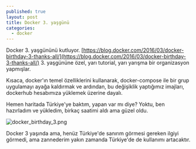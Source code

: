```yaml
---
published: true
layout: post
title: Docker 3. yaşgünü
categories: 
  - docker
---
```


Docker 3. yaşgününü kutluyor. [https://blog.docker.com/2016/03/docker-birthday-3-thanks-all/](https://blog.docker.com/2016/03/docker-birthday-3-thanks-all/) 3. yaşgününe özel, yarı tutorial, yarı yarışma bir organizasyon yapmışlar.

Kısaca, docker'ın temel özelliklerini kullanarak, docker-compose ile bir grup uygulamayı ayağa kaldırmak ve ardından, bu değişiklik yaptığımız imajları, dockerhub hesabımıza yüklemek üzerine dayalı. 

Hemen haritada Türkiye'ye baktım, yapan var mı diye? Yoktu, ben hazırladım ve yükledim, birkaç saatimi aldı ama güzel oldu. 

![docker_birthday_3.png]({{site.baseurl}}/images/docker_birthday_3.png)

Docker 3 yaşında ama, henüz Türkiye'de sanırım görmesi gereken ilgiyi görmedi, ama zannederim yakın zamanda Türkiye'de de kullanımı artacaktır.
